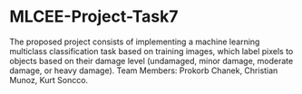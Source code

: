 # MLCEE-Project-Task7
The proposed project consists of implementing a machine learning multiclass classification task based on training images, which label pixels to objects based on their damage level (undamaged, minor damage, moderate damage, or heavy damage). 
Team Members: Prokorb Chanek, Christian Munoz, Kurt Soncco.
